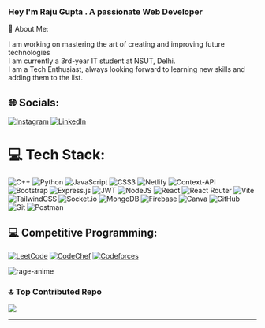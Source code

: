 ### Hey I'm Raju Gupta . A passionate Web Developer

💫 About Me:

I am working on mastering the art of creating and improving future technologies<br> 
I am currently a 3rd-year IT student at NSUT, Delhi.<br> 
I am a Tech Enthusiast, always looking forward to learning new skills and adding them to the list.<br>

## 🌐 Socials:
[![Instagram](https://img.shields.io/badge/Instagram-%23E4405F.svg?logo=Instagram&logoColor=white)](https://instagram.com/itsraajjjuuuu) 
[![LinkedIn](https://img.shields.io/badge/LinkedIn-%230077B5.svg?logo=linkedin&logoColor=white)](https://linkedin.com/in/raju-gupta-871925280) 

# 💻 Tech Stack:
![C++](https://img.shields.io/badge/c++-%2300599C.svg?style=for-the-badge&logo=c%2B%2B&logoColor=white) 
![Python](https://img.shields.io/badge/python-3670A0?style=for-the-badge&logo=python&logoColor=ffdd54) 
![JavaScript](https://img.shields.io/badge/javascript-%23323330.svg?style=for-the-badge&logo=javascript&logoColor=%23F7DF1E) 
![CSS3](https://img.shields.io/badge/css3-%231572B6.svg?style=for-the-badge&logo=css3&logoColor=white) 
![Netlify](https://img.shields.io/badge/netlify-%23000000.svg?style=for-the-badge&logo=netlify&logoColor=#00C7B7) 
![Context-API](https://img.shields.io/badge/Context--Api-000000?style=for-the-badge&logo=react) 
![Bootstrap](https://img.shields.io/badge/bootstrap-%238511FA.svg?style=for-the-badge&logo=bootstrap&logoColor=white) 
![Express.js](https://img.shields.io/badge/express.js-%23404d59.svg?style=for-the-badge&logo=express&logoColor=%2361DAFB) 
![JWT](https://img.shields.io/badge/JWT-black?style=for-the-badge&logo=JSON%20web%20tokens) 
![NodeJS](https://img.shields.io/badge/node.js-6DA55F?style=for-the-badge&logo=node.js&logoColor=white) 
![React](https://img.shields.io/badge/react-%2320232a.svg?style=for-the-badge&logo=react&logoColor=%2361DAFB) 
![React Router](https://img.shields.io/badge/React_Router-CA4245?style=for-the-badge&logo=react-router&logoColor=white) 
![Vite](https://img.shields.io/badge/vite-%23646CFF.svg?style=for-the-badge&logo=vite&logoColor=white) 
![TailwindCSS](https://img.shields.io/badge/tailwindcss-%2338B2AC.svg?style=for-the-badge&logo=tailwind-css&logoColor=white) 
![Socket.io](https://img.shields.io/badge/Socket.io-black?style=for-the-badge&logo=socket.io&badgeColor=010101) 
![MongoDB](https://img.shields.io/badge/MongoDB-%234ea94b.svg?style=for-the-badge&logo=mongodb&logoColor=white) 
![Firebase](https://img.shields.io/badge/firebase-a08021?style=for-the-badge&logo=firebase&logoColor=ffcd34) 
![Canva](https://img.shields.io/badge/Canva-%2300C4CC.svg?style=for-the-badge&logo=Canva&logoColor=white) 
![GitHub](https://img.shields.io/badge/github-%23121011.svg?style=for-the-badge&logo=github&logoColor=white) 
![Git](https://img.shields.io/badge/git-%23F05033.svg?style=for-the-badge&logo=git&logoColor=white) 
![Postman](https://img.shields.io/badge/Postman-FF6C37?style=for-the-badge&logo=postman&logoColor=white)

## 💻 Competitive Programming:

[![LeetCode](https://img.shields.io/badge/LeetCode-logo?style=for-the-badge&logo=leetcode&logoColor=white&color=%23f1c232)](https://leetcode.com/itsraajjjuuuu/)  [![CodeChef](https://img.shields.io/badge/CodeChef-logo?style=for-the-badge&logo=codechef&logoColor=white&color=%23B7F200)](https://www.codechef.com/users/itsraajjjuuuu)  [![Codeforces](https://img.shields.io/badge/Codeforces-logo?style=for-the-badge&logo=codeforces&logoColor=white&color=%23007998)](https://codeforces.com/profile/i_would_win)

![rage-anime](https://github.com/user-attachments/assets/45ab4452-7114-4e60-bbfa-fa978a3b894e)

### 🔝 Top Contributed Repo
![](https://github-contributor-stats.vercel.app/api?username=RajuCodz&limit=5&theme=dark&combine_all_yearly_contributions=true)

---
